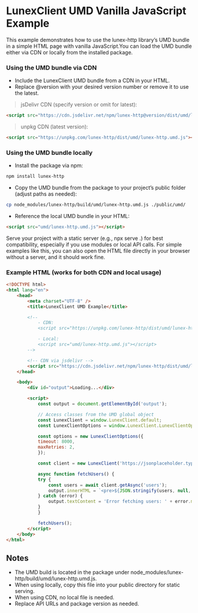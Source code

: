 # LunexClient UMD Vanilla JavaScript Example
This example demonstrates how to use the lunex-http library’s UMD bundle in a simple HTML page with vanilla JavaScript.You can load the UMD bundle either via CDN or locally from the installed package.

### Using the UMD bundle via CDN
- Include the LunexClient UMD bundle from a CDN in your HTML.
- Replace @version with your desired version number or remove it to use the latest.

> jsDelivr CDN (specify version or omit for latest):
```html
<script src="https://cdn.jsdelivr.net/npm/lunex-http@version/dist/umd/lunex-http.umd.js"></script>
```

> unpkg CDN (latest version):
```html
<script src="https://unpkg.com/lunex-http/dist/umd/lunex-http.umd.js"></script>
```

### Using the UMD bundle locally
- Install the package via npm:
```bash
npm install lunex-http
```
- Copy the UMD bundle from the package to your project’s public folder (adjust paths as needed):
```bash
cp node_modules/lunex-http/build/umd/lunex-http.umd.js ./public/umd/
```

- Reference the local UMD bundle in your HTML:

```html
<script src="umd/lunex-http.umd.js"></script>
```

Serve your project with a static server (e.g., npx serve .) for best compatibility, especially if you use modules or local API calls. For simple examples like this, you can also open the HTML file directly in your browser without a server, and it should work fine.

### Example HTML (works for both CDN and local usage)

```html
<!DOCTYPE html>
<html lang="en">
    <head>
        <meta charset="UTF-8" />
        <title>LunexClient UMD Example</title>

        <!--
            - CDN:
            <script src="https://unpkg.com/lunex-http/dist/umd/lunex-http.umd.js"></script>

            - Local:
            <script src="umd/lunex-http.umd.js"></script>
        -->

        <!-- CDN via jsdelivr -->
        <script src="https://cdn.jsdelivr.net/npm/lunex-http/dist/umd/lunex-http.umd.js"></script>
    </head>

    <body>
        <div id="output">Loading...</div>

        <script>
            const output = document.getElementById('output');

            // Access classes from the UMD global object
            const LunexClient = window.LunexClient.default;
            const LunexClientOptions = window.LunexClient.LunexClientOptions;

            const options = new LunexClientOptions({
            timeout: 8000,
            maxRetries: 2,
            });

            const client = new LunexClient('https://jsonplaceholder.typicode.com', {}, options);

            async function fetchUsers() {
            try {
                const users = await client.getAsync('users');
                output.innerHTML = `<pre>${JSON.stringify(users, null, 2)}</pre>`;
            } catch (error) {
                output.textContent = 'Error fetching users: ' + error.message;
            }
            }

            fetchUsers();
        </script>
    </body>
</html>
```

## Notes
- The UMD build is located in the package under node_modules/lunex-http/build/umd/lunex-http.umd.js.
- When using locally, copy this file into your public directory for static serving.
- When using CDN, no local file is needed.
- Replace API URLs and package version as needed.